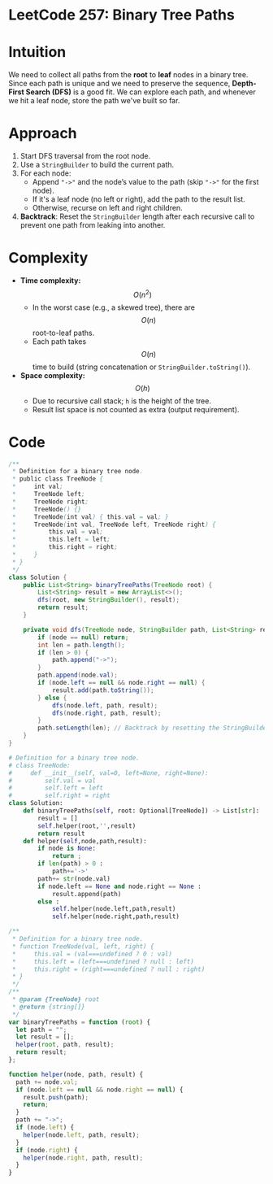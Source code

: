 # LeetCode 257: Binary Tree Paths

# Intuition

We need to collect all paths from the **root** to **leaf** nodes in a binary tree. Since each path is unique and we need to preserve the sequence, **Depth-First Search (DFS)** is a good fit. We can explore each path, and whenever we hit a leaf node, store the path we've built so far.

# Approach

1. Start DFS traversal from the root node.
2. Use a `StringBuilder` to build the current path.
3. For each node:
   - Append `"->"` and the node’s value to the path (skip `"->"` for the first node).
   - If it's a leaf node (no left or right), add the path to the result list.
   - Otherwise, recurse on left and right children.
4. **Backtrack**: Reset the `StringBuilder` length after each recursive call to prevent one path from leaking into another.

# Complexity

- **Time complexity:** $$O(n^2)$$
  - In the worst case (e.g., a skewed tree), there are $$O(n)$$ root-to-leaf paths.
  - Each path takes $$O(n)$$ time to build (string concatenation or `StringBuilder.toString()`).
- **Space complexity:** $$O(h)$$
  - Due to recursive call stack; `h` is the height of the tree.
  - Result list space is not counted as extra (output requirement).

# Code

```java []
/**
 * Definition for a binary tree node.
 * public class TreeNode {
 *     int val;
 *     TreeNode left;
 *     TreeNode right;
 *     TreeNode() {}
 *     TreeNode(int val) { this.val = val; }
 *     TreeNode(int val, TreeNode left, TreeNode right) {
 *         this.val = val;
 *         this.left = left;
 *         this.right = right;
 *     }
 * }
 */
class Solution {
    public List<String> binaryTreePaths(TreeNode root) {
        List<String> result = new ArrayList<>();
        dfs(root, new StringBuilder(), result);
        return result;
    }

    private void dfs(TreeNode node, StringBuilder path, List<String> result) {
        if (node == null) return;
        int len = path.length();
        if (len > 0) {
            path.append("->");
        }
        path.append(node.val);
        if (node.left == null && node.right == null) {
            result.add(path.toString());
        } else {
            dfs(node.left, path, result);
            dfs(node.right, path, result);
        }
        path.setLength(len); // Backtrack by resetting the StringBuilder
    }
}
```

```Python []
# Definition for a binary tree node.
# class TreeNode:
#     def __init__(self, val=0, left=None, right=None):
#         self.val = val
#         self.left = left
#         self.right = right
class Solution:
    def binaryTreePaths(self, root: Optional[TreeNode]) -> List[str]:
        result = []
        self.helper(root,'',result)
        return result
    def helper(self,node,path,result):
        if node is None:
            return ;
        if len(path) > 0 :
            path+='->'
        path+= str(node.val)
        if node.left == None and node.right == None :
            result.append(path)
        else :
            self.helper(node.left,path,result)
            self.helper(node.right,path,result)
```

```Javascript []
/**
 * Definition for a binary tree node.
 * function TreeNode(val, left, right) {
 *     this.val = (val===undefined ? 0 : val)
 *     this.left = (left===undefined ? null : left)
 *     this.right = (right===undefined ? null : right)
 * }
 */
/**
 * @param {TreeNode} root
 * @return {string[]}
 */
var binaryTreePaths = function (root) {
  let path = "";
  let result = [];
  helper(root, path, result);
  return result;
};

function helper(node, path, result) {
  path += node.val;
  if (node.left == null && node.right == null) {
    result.push(path);
    return;
  }
  path += "->";
  if (node.left) {
    helper(node.left, path, result);
  }
  if (node.right) {
    helper(node.right, path, result);
  }
}

```
